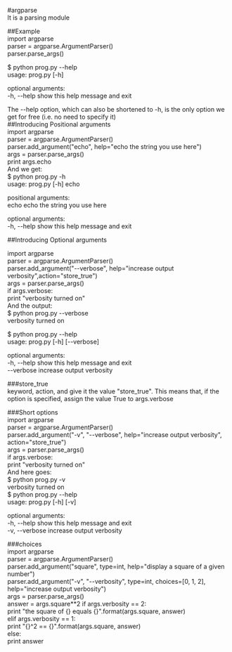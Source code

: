 #argparse   
It is a parsing module  

##Example   
import argparse  
parser = argparse.ArgumentParser()  
parser.parse_args()  

$ python prog.py --help  
usage: prog.py [-h]  

optional arguments:  
  -h, --help  show this help message and exit  

The --help option, which can also be shortened to -h, is the only option we get for free (i.e. no need to specify it)  
##Introducing Positional arguments  
import argparse  
parser = argparse.ArgumentParser()  
parser.add_argument("echo", help="echo the string you use here")  
args = parser.parse_args()  
print args.echo  
And we get:  
$ python prog.py -h  
usage: prog.py [-h] echo  

positional arguments:    
  echo        echo the string you use here  

optional arguments:  
  -h, --help  show this help message and exit  

##Introducing Optional arguments  

import argparse  
parser = argparse.ArgumentParser()  
parser.add_argument("--verbose", help="increase output verbosity",action="store_true")  
args = parser.parse_args()  
if args.verbose:  
   print "verbosity turned on"  
And the output:  
$ python prog.py --verbose  
verbosity turned on  

$ python prog.py --help  
usage: prog.py [-h] [--verbose]  

optional arguments:  
  -h, --help  show this help message and exit  
  --verbose   increase output verbosity  

###store_true  
keyword, action, and give it the value "store_true". 
This means that, if the option is specified, assign the value True to args.verbose  

###Short options  
import argparse  
parser = argparse.ArgumentParser()  
parser.add_argument("-v", "--verbose", help="increase output verbosity", action="store_true")  
args = parser.parse_args()  
if args.verbose:  
    print "verbosity turned on"  
And here goes:  
$ python prog.py -v  
verbosity turned on  
$ python prog.py --help  
usage: prog.py [-h] [-v]  

optional arguments:  
  -h, --help     show this help message and exit  
  -v, --verbose  increase output verbosity  


###choices  
import argparse  
parser = argparse.ArgumentParser()  
parser.add_argument("square", type=int, help="display a square of a given number")  
parser.add_argument("-v", "--verbosity", type=int, choices=[0, 1, 2], help="increase output verbosity")  
args = parser.parse_args()    
answer = args.square**2 
if args.verbosity == 2:   
    print "the square of {} equals {}".format(args.square, answer)  
elif args.verbosity == 1:  
    print "{}^2 == {}".format(args.square, answer)  
else:  
    print answer  
